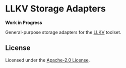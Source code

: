 # LLKV Storage Adapters

**Work in Progress**

General-purpose storage adapters for the [LLKV](https://github.com/jzombie/rust-llkv) toolset.

## License

Licensed under the [Apache-2.0 License](../LICENSE).
